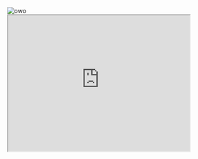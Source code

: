 <html>
  <head>
    <title>Qi73</title>
    <style type="text/css" media="screen">
      .a{
      font-size:45px;
      }
      #a{
      color:#ff1a75
      }
    </style>
  </head>
  <body>
		<div>
			<img src="http://p2.qhmsg.com/t01f4aa7945a74ad99b.png" alt="owo">
		</div>
		<iframe width="420" height="315"
						src="https://www.youtube.com/watch?v=AN3nAmTSeEk&t=1">
			</ifreme>	
	</body>
	</html>
